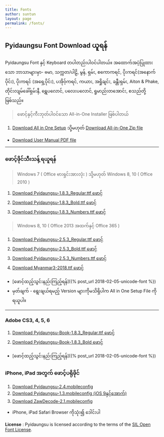 ```yaml
---
title: Fonts
author: suntun
layout: page
permalink: /fonts/
---
```

## Pyidaungsu Font Download ယူရန်
Pyidaungsu Font နှင့် Keyboard တပါတည်းပါဝင်ပါတယ်။ အထောက်အပံ့ပြုထားသော ဘာသာများမှာ- ဗမာ, သက္ကတ/ပါဠိ, မွန်, ရှမ်း, စကောကရင်, ပိုးကရင်(အနောက်ပိုင်း), ပိုးကရင် (အရှေ့ပိုင်း), ပအိုဝ့်ကရင်, ကယား, အရှိုချင်း, ခန္တီးရှမ်း, Aiton & Phake, တိုင်းလျမ်ခေါ်ရှမ်းနီ, ရွှေပလောင်, ပလေးပလောင်, ရူမာည်းတအောင်း, စသည်တို့ဖြစ်သည်။

> ဖောင့်နှင့်ကီးဘုတ်ပါဝင်သော All-in-One Installer ဖြစ်ပါတယ်

1. [Download All in One Setup][setup]  သို့မဟုတ်  [Download All-in-One Zip file][zip] 
  - [Download User Manual PDF file][pdf]

[setup]: /downloads/exes/All-in-One-Setup-5.2.exe
[zip]: /downloads/zips/All-in-One_Pyidaungsu_Font.zip
[pdf]: /downloads/docs/Pyidaungsu_Font_User_Manual_05.pdf

------

### ဖောင့်ဖိုင်သီးသန့် ရယူရန်

> Windows 7 ( Office ဗားရှင်းအားလုံး ) သို့မဟုတ် Windows 8, 10 ( Office 2010 )

1. [Download Pyidaungsu-1.8.3_Regular.ttf ဖောင့်](/downloads/fonts/Pyidaungsu-1.8.3_Regular.ttf)
2. [Download Pyidaungsu-1.8.3_Bold.ttf ဖောင့်](/downloads/fonts/Pyidaungsu-1.8.3_Bold.ttf)
3. [Download Pyidaungsu-1.8.3_Numbers.ttf ဖောင့်](/downloads/fonts/Pyidaungsu-1.8.3_Numbers.ttf)

> Windows 8, 10 ( Office 2013 အထက်နှင့် Office 365 )

1. [Download Pyidaungsu-2.5.3_Regular.ttf ဖောင့်](/downloads/fonts/Pyidaungsu-2.5.3_Regular.ttf)
2. [Download Pyidaungsu-2.5.3_Bold.ttf ဖောင့်](/downloads/fonts/Pyidaungsu-2.5.3_Bold.ttf)
3. [Download Pyidaungsu-2.5.3_Numbers.ttf ဖောင့်](/downloads/fonts/Pyidaungsu-2.5.3_Numbers.ttf)
4. [Download Myanmar3-2018.ttf ဖောင့် ](/downloads/fonts/Myanmar3-2018.ttf)
- [ဖောင့်ထည့်သွင်းနည်းကြည့်ရန်]({% post_url 2018-02-05-unicode-font %})
- မှတ်ချက် - ရွေးချယ်ရမည့် Version များကိုမသိရှိပါက All in One Setup File ကိုရယူပါ။ 

----

### Adobe CS3, 4, 5, 6
1. [Download Pyidaungsu-Book-1.8.3_Regular.ttf ဖောင့်](/downloads/fonts/Pyidaungsu-Book-1.8.3_Regular.ttf)
2. [Download Pyidaungsu-Book-1.8.3_Bold ဖောင့်](/downloads/fonts/Pyidaungsu-Book-1.8.3_Bold.ttf)
- [ဖောင့်ထည့်သွင်းနည်းကြည့်ရန်]({% post_url 2018-02-05-unicode-font %})

### iPhone, iPad အတွက် ဖောင့်ပရိုဖိုင်
1. [Download Pyidaungsu-2.4.mobileconfig](/downloads/fonts/Pyidaungsu-2.4.mobileconfig)
2. [Download Pyidaungsu-1.3.mobileconfig (iOS 9နှင့်အောက်)](/downloads/fonts/Pyidaungsu-1.3.mobileconfig)
3. [Download ZawDecode-2.1.mobileconfig](/downloads/fonts/ZawDecode-2.1.mobileconfig)
- iPhone, iPad Safari Browser ကိုသုံး၍ ဒေါင်းပါ

 **License** :
Pyidaungsu is licensed according to the terms of the [SIL Open Font License](http://scripts.sil.org/OFL).
